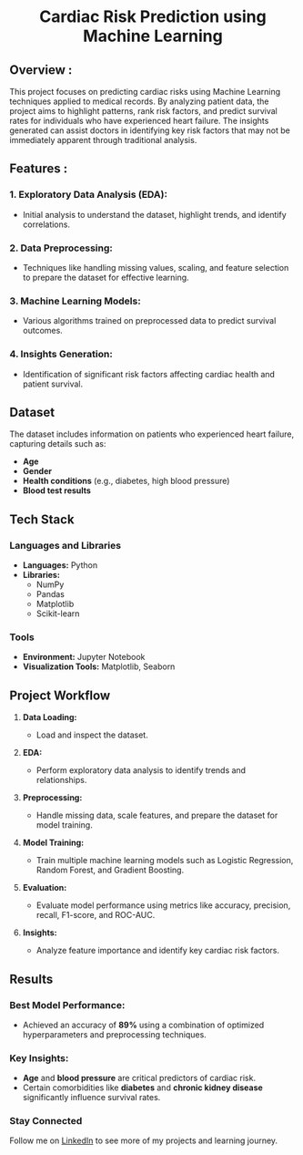 <div align="center">

# Cardiac Risk Prediction using Machine Learning 

</div>

## Overview :
This project focuses on predicting cardiac risks using Machine Learning techniques applied to medical records. By analyzing patient data, the project aims to highlight patterns, rank risk factors, and predict survival rates for individuals who have experienced heart failure. The insights generated can assist doctors in identifying key risk factors that may not be immediately apparent through traditional analysis.

## Features :
### 1. Exploratory Data Analysis (EDA):
- Initial analysis to understand the dataset, highlight trends, and identify correlations.

### 2. Data Preprocessing:
- Techniques like handling missing values, scaling, and feature selection to prepare the dataset for effective learning.

### 3. Machine Learning Models:
- Various algorithms trained on preprocessed data to predict survival outcomes.

### 4. Insights Generation:
- Identification of significant risk factors affecting cardiac health and patient survival.

## Dataset
The dataset includes information on patients who experienced heart failure, capturing details such as:
- **Age**
- **Gender**
- **Health conditions** (e.g., diabetes, high blood pressure)
- **Blood test results**

## Tech Stack

### Languages and Libraries
- **Languages:** Python
- **Libraries:**
  - NumPy
  - Pandas
  - Matplotlib
  - Scikit-learn

### Tools
- **Environment:** Jupyter Notebook
- **Visualization Tools:** Matplotlib, Seaborn

## Project Workflow

1. **Data Loading:**
   - Load and inspect the dataset.

2. **EDA:**
   - Perform exploratory data analysis to identify trends and relationships.

3. **Preprocessing:**
   - Handle missing data, scale features, and prepare the dataset for model training.

4. **Model Training:**
   - Train multiple machine learning models such as Logistic Regression, Random Forest, and Gradient Boosting.

5. **Evaluation:**
   - Evaluate model performance using metrics like accuracy, precision, recall, F1-score, and ROC-AUC.

6. **Insights:**
   - Analyze feature importance and identify key cardiac risk factors.

## Results

### Best Model Performance:
- Achieved an accuracy of **89%** using a combination of optimized hyperparameters and preprocessing techniques.

### Key Insights:
- **Age** and **blood pressure** are critical predictors of cardiac risk.
- Certain comorbidities like **diabetes** and **chronic kidney disease** significantly influence survival rates.

### Stay Connected  
Follow me on [LinkedIn](https://www.linkedin.com/in/sowmya-sreenivasan/) to see more of my projects and learning journey.
